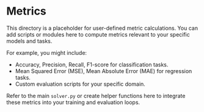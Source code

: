 # Metrics

This directory is a placeholder for user-defined metric calculations.
You can add scripts or modules here to compute metrics relevant to your specific models and tasks.

For example, you might include:
- Accuracy, Precision, Recall, F1-score for classification tasks.
- Mean Squared Error (MSE), Mean Absolute Error (MAE) for regression tasks.
- Custom evaluation scripts for your specific domain.

Refer to the main `solver.py` or create helper functions here to integrate these metrics into your training and evaluation loops.
